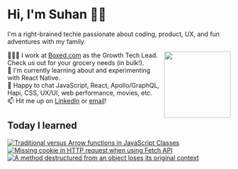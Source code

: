 # Hi, I'm Suhan 🖖🏻 

I'm a right-brained techie passionate about coding, product, UX, and fun adventures with my family. 

<img src='https://media.giphy.com/media/R6xi8dXsRhIjK/giphy.gif' width='150' align='right'>

👷🏻‍♂️  I work at [Boxed.com](https://www.boxed.com) as the Growth Tech Lead. Check us out for your grocery needs (in bulk!).  
🌱  I'm currently learning about and experimenting with React Native.  
💬  Happy to chat JavaScript, React, Apollo/GraphQL, Hapi, CSS, UX/UI, web performance, movies, etc.  
📫  Hit me up on [LinkedIn](https://www.linkedin.com/in/suhanwijaya/) or [email](mailto:suhanw@gmail.com)!  

## Today I learned
<a target="_blank" href="https://github-readme-medium-recent-article.vercel.app/medium/@suhanwijaya/0"><img src="https://github-readme-medium-recent-article.vercel.app/medium/@suhanwijaya/0" alt="Traditional versus Arrow functions in JavaScript Classes">
<a target="_blank" href="https://github-readme-medium-recent-article.vercel.app/medium/@suhanwijaya/1"><img src="https://github-readme-medium-recent-article.vercel.app/medium/@suhanwijaya/1" alt="Missing cookie in HTTP request when using Fetch API">
<a target="_blank" href="https://github-readme-medium-recent-article.vercel.app/medium/@suhanwijaya/2"><img src="https://github-readme-medium-recent-article.vercel.app/medium/@suhanwijaya/2" alt="A method destructured from an object loses its original context">


<!--
**suhanw/suhanw** is a ✨ _special_ ✨ repository because its `README.md` (this file) appears on your GitHub profile.

Here are some ideas to get you started:

- 🔭 I’m currently working on ...
- 🌱 I’m currently learning ...
- 👯 I’m looking to collaborate on ...
- 🤔 I’m looking for help with ...
- 💬 Ask me about ...
- 📫 How to reach me: ...
- 😄 Pronouns: ...
- ⚡ Fun fact: ...
-->
